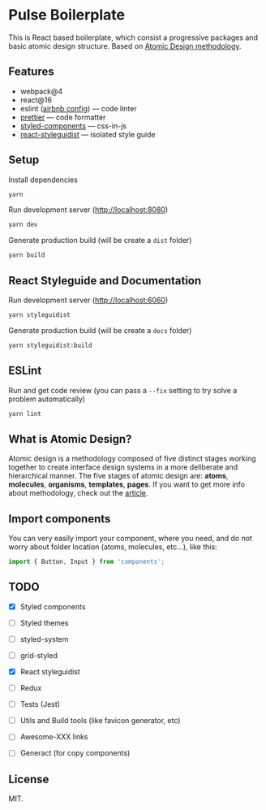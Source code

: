 # Pulse Boilerplate

This is React based boilerplate, which consist a progressive packages and basic atomic design structure. Based on [Atomic Design methodology](http://bradfrost.com/blog/post/atomic-web-design/).

## Features

- webpack@4
- react@16
- eslint ([airbnb config](https://github.com/airbnb/javascript/tree/master/packages/eslint-config-airbnb)) — code linter
- [prettier](https://prettier.io/) — code formatter
- [styled-components](https://www.styled-components.com/) — css-in-js
- [react-styleguidist](https://react-styleguidist.js.org/) — isolated style guide 

## Setup

Install dependencies
```sh
yarn
```

Run development server ([http://localhost:8080](http://localhost:8080))
```sh
yarn dev
```

Generate production build (will be create a `dist` folder)
```sh
yarn build
```

## React Styleguide and Documentation

Run development server ([http://localhost:6060](http://localhost:6060))
```sh
yarn styleguidist
```

Generate production build (will be create a `docs` folder)
```sh
yarn styleguidist:build
```

## ESLint

Run and get code review (you can pass a `--fix` setting to try solve a problem automatically)
```sh
yarn lint
```

## What is Atomic Design?

Atomic design is a methodology composed of five distinct stages working together to create interface design systems in a more deliberate and hierarchical manner. The five stages of atomic design are: __atoms__, __molecules__, __organisms__, __templates__, __pages__. If you want to get more info about methodology, check out the [article](http://atomicdesign.bradfrost.com/chapter-2/).

## Import components

You can very easily import your component, where you need, and do not worry about folder location (atoms, molecules, etc...), like this:

```js
import { Button, Input } from 'components';
```

## TODO

- [x] Styled components
- [ ] Styled themes
- [ ] styled-system
- [ ] grid-styled
- [x] React styleguidist
- [ ] Redux
- [ ] Tests (Jest)
- [ ] Utils and Build tools (like favicon generator, etc)
- [ ] Awesome-XXX links
- [ ] Generact (for copy components)


## License

MIT.
